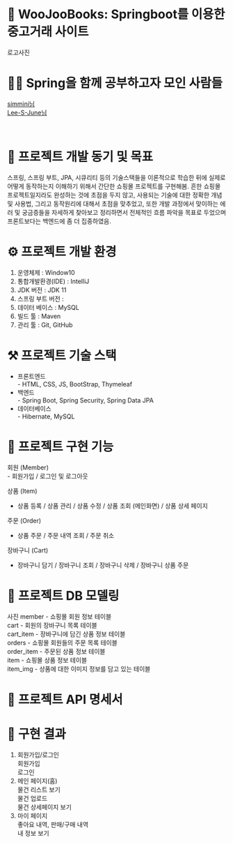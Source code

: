 <h1>📢 WooJooBooks: Springboot를 이용한 중고거래 사이트</h1>
로고사진


<h1>🙋‍♂️ Spring을 함께 공부하고자 모인 사람들</h1>
<a href="https://github.com/simmini">simmini님</a> <br/>
<a href="https://github.com/Lee-S-June">Lee-S-June님</a>

<a href=""></a><br/>

<h1>🎯 프로젝트 개발 동기 및 목표</h1>
스프링, 스프링 부트, JPA, 시큐리티 등의 기술스택들을 이론적으로 학습한 뒤에 실제로 어떻게 동작하는지 이해하기 위해서 간단한 쇼핑몰 프로젝트를 구현해봄. 흔한 쇼핑몰 프로젝트일지라도 완성하는 것에 초점을 두지 않고, 사용되는 기술에 대한 정확한 개념 및 사용법, 그리고 동작원리에 대해서 초점을 맞추었고, 또한 개발 과정에서 맞이하는 에러 및 궁금증들을 자세하게 찾아보고 정리하면서 전체적인 흐름 파악을 목표로 두었으며 프론트보다는 백엔드에 좀 더 집중하였음.


<h1>⚙️ 프로젝트 개발 환경</h1>
  <ol>
  <li>운영체제 : Window10</li>
  <li>통합개발환경(IDE) : IntelliJ</li>
  <li>JDK 버전 : JDK 11</li>
  <li>스프링 부트 버전 : </li>
  <li>데이터 베이스 : MySQL</li>
  <li>빌드 툴 : Maven</li>
  <li>관리 툴 : Git, GitHub</li>
 </ol>
 
 
<h1>⚒️ 프로젝트 기술 스택</h1>
<ul>
  <li>프론트엔드</li>
- HTML, CSS, JS, BootStrap, Thymeleaf
<li>백엔드</li>
- Spring Boot, Spring Security, Spring Data JPA
<li>데이터베이스</li>
- Hibernate, MySQL
 </ul>

<h1>📜 프로젝트 구현 기능</h1>
회원 (Member)<br/>
- 회원가입 / 로그인 및 로그아웃<br/>

상품 (Item)<br/>
- 상품 등록 / 상품 관리 / 상품 수정 / 상품 조회 (메인화면) / 상품 상세 페이지<br/>

주문 (Order)<br/>
- 상품 주문 / 주문 내역 조회 / 주문 취소<br/>

장바구니 (Cart)<br/>
- 장바구니 담기 / 장바구니 조회 / 장바구니 삭제 / 장바구니 상품 주문<br/>


<h1>📂 프로젝트 DB 모델링</h1>
사진
member - 쇼핑몰 회원 정보 테이블<br/>
cart - 회원의 장바구니 목록 테이블<br/>
cart_item - 장바구니에 담긴 상품 정보 테이블<br/>
orders - 쇼핑몰 회원들의 주문 목록 테이블<br/>
order_item - 주문된 상품 정보 테이블<br/>
item - 쇼핑몰 상품 정보 테이블<br/>
item_img - 상품에 대한 이미지 정보를 담고 있는 테이블<br/>

<h1>📜 프로젝트 API 명세서</h1>

<h1>🎯 구현 결과</h1>
<ol>
 <li>회원가입/로그인</li>
 회원가입<br/>
 로그인<br/>

 <li>메인 페이지(홈)</li>
 물건 리스트 보기<br/>
 물건 업로드<br/>
 물건 상세페이지 보기<br/>

<li>마이 페이지</li>
 좋아요 내역, 판매/구매 내역<br/>
 내 정보 보기<br/>
</ol>
